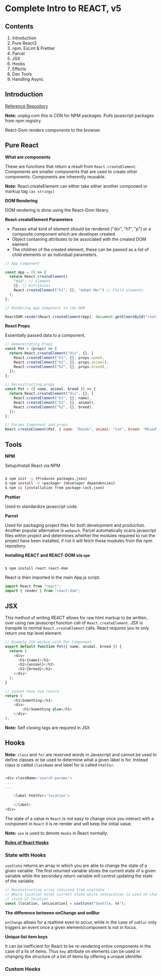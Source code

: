 # Complete Intro to REACT, v5

## Contents

1. Introduction
2. Pure React3
3. npm, EsLint & Prettier
4. Parcel
5. JSX
6. Hooks
7. Effects
8. Dev Tools
9. Handling Async

## Introduction

[Reference Repository](https://github.com/btholt/complete-intro-to-react-v5)

**Note:** unpkg.com this is CDN for NPM packages. Pulls javascript packages from
npm registry.

React-Dom renders components to the browser.

## Pure React

**What are components**

These are functions that return a result from `React.createElement`. Components
are smaller components that are used to create other components. Components are
inherently reusable.

**Note:** React.createElement can either take either another component or markup
tag `(as strings)`

**DOM Rendering**

DOM rendering is done using the React-Dom library.

**React.createElement Parameters**

- Passes what kind of element should be rendered ("div", "h1", "p") or a
  composite component which are developer created.
- Object containing attributes to be associated with the created DOM element
- The children of the created element, these can be passed as a list of child
  elements or as individual parameters.

```javascript
// App Component

const App = () => {
  return React.createElement(
    "div", // Element
    {}, // Attributes
    React.createElement("h1", {}, "Adopt Me!") // Child elements
  );
};

// Rendering App Component to the DOM

ReactDOM.render(React.createElement(App), document.getElmentById("root"));
```

**React Props**

Essentially passed data to a component.

```javascript
// Demonstrating Props
const Pet = (props) => {
  return React.createElement("div", {}, [
    React.createElement("h1", {}, props.name),
    React.createElement("h2", {}, props.animal),
    React.createElement("h2", {}, props.breed),
  ]);
};

// Deconstructing props
const Pet = ({ name, animal, breed }) => {
  return React.createElement("div", {}, [
    React.createElement("h1", {}, name),
    React.createElement("h2", {}, animal),
    React.createElement("h2", {}, breed),
  ]);
};

// Params Component and props
React.createElement(Pet, { name: "Doink", animal: "Cat", breed: "Mixed" });
```

## Tools

**NPM**

Setup/Install React via NPM

```bash

$ npm init -y (Produces packages.json)
$ npm install -D <package> (developer dependencies)
$ npm ci (installation from package-lock.json)

```

**Prettier**

Used to standardize javascript code.

**Parcel**

Used for packaging project files for both development and production. Another
popular alternative is `webpack`. Parcel automatically scans javascript files
within project and determines whether the modules required to run the project
have been installed, if not it will fetch these modules from the npm repository.

**Installing REACT and REACT-DOM via `npm`**

```bash

$ npm install react react-dom

```

React is then imported in the main App.js script.

```javascript
import React from "react";
import { render } from "react-dom";
```

## JSX

This method of writing REACT allows for raw html markup to be written, over
using raw javascript function call of `React.createElement`. JSX is transpile
to normal `React.createElement` calls. React requires you to only return one top
level element.

```javascript
// Example JSX markup with Pet Component
export default function Pet({ name, animal, breed }) {
  return (
    <div>
      <h1>{name}</h1>
      <h2>{animal}</h2>
      <h2>{breed}</h2>
    </div>
  );
}

// Cannot have two return
return (
    <h1>Something</h1>
    <div>
        <h1>Something else</h1>
    </div>
);
```

**Note:** Self closing tags are required in JSX

## Hooks

**Note:** `class` and `for` are reserved words in Javascript and cannot be used
to define classes or be used to determine what a given label is for. Instead
class is called `className` and label for is called `htmlFor`.

```javascript

<div className='search-params'>
...
...

    <label htmlFor='location'>
    ...
    </label>
<div>

```

The state of a value in `React` is not easy to change once you interact with a
component in `React` it is re-render and will keep the initial value.

**Note:** `use` is used to denote `Hooks` in React normally.

[**Rules of React Hooks**](https://reactjs.org/docs/hooks-rules.html)

### State with Hooks

`useState` returns an array in which you are able to change the state of a
given variable. The first returned variable stores the current state of a given
variable while the secondary return variable will control updating the state of
the variable.

```javascript
// Deconstructing array returned from useState
// Where location holds current state while setLocation is used to change the
// state of location
const [location, setLocation] = useState("Seattle, WA");
```

**The difference between onChange and onBlur**

`onChange` allows for a realtime even to occur, while in the case of `onBlur`
only triggers an event once a given element/component is not in focus.

**Unique list item keys**

It can be inefficient for React to be re-rendering entire components in the case
of a lis of items. Thus `key` attribute on elements can be used in changing the
structure of a list of items by offering a unique identifer.

### Custom Hooks
